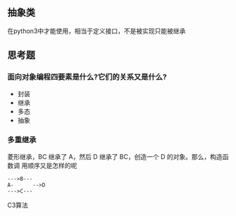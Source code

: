 
## 抽象类

在python3中才能使用，相当于定义接口，不是被实现只能被继承

## 思考题


### 面向对象编程四要素是什么?它们的关系又是什么?
- 封装
- 继承
- 多态
- 抽象

### 多重继承

菱形继承，BC 继承了 A，然后 D 继承了 BC，创造一个 D 的对象。那么，构造函数调 用顺序又是怎样的呢

```text
--->B---
A-      -->D
--->C---
```

C3算法
